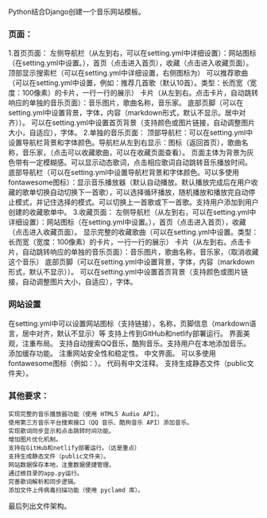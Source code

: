 Python结合Django创建一个音乐网站模板。
### 页面：
1.首页页面：
	左侧导航栏（从左到右，可以在setting.yml中详细设置）：网站图标（在setting.yml中设置。），<i class="fa-solid fa-house"></i>首页（点击进入首页），<i class="fa-solid fa-star"></i>收藏（点击进入收藏页面）。
	顶部显示搜索栏（可以在setting.yml中详细设置，右侧图标为<i class="fa-solid fa-magnifying-glass"></i>）
	可以推荐歌曲（可以在setting.yml中设置，例如：推荐几首歌（默认10首）。类型：长而宽（宽度：100像素）的卡片，一行一行的展示）
	卡片（从左到右。点击卡片，自动跳转响应的单独的音乐页面）：音乐图片，歌曲名称，音乐家。
	底部页脚（可以在setting.yml中设置背景，字体，内容（markdown形式，默认不显示。居中对齐））。
	可以在setting.yml中设置首页背景（支持颜色或图片链接，自动调整图片大小，自适应），字体。
2.单独的音乐页面：
	顶部导航栏：可以在setting.yml中设置导航栏背景和字体颜色。导航栏从左到右显示：<i class="fa-solid fa-house"></i>图标（返回首页），歌曲名称，音乐家，<i class="fa-solid fa-star"></i>（点击可以收藏歌曲，可以在收藏页面查看）。
	页面主体为背景为灰色带有一定模糊感。可以显示动态歌词，点击相应歌词自动跳转音乐播放时间。
	底部导航栏（可以在setting.yml中设置导航栏背景和字体颜色。可以多使用fontawesome图标）：显示音乐播放器（默认自动播放。默认播放完成后在用户收藏的歌单切换自动切换下一首歌），可以选择循环播放，随机播放和播放完自动停止模式，并记住选择的模式。可以切换上一首歌或下一首歌。支持用户添加到用户创建的收藏歌单中。
3.收藏页面：
	左侧导航栏（从左到右，可以在setting.yml中详细设置）：网站图标（在setting.yml中设置。），<i class="fa-solid fa-house"></i>首页（点击进入首页），<i class="fa-solid fa-star"></i>收藏（点击进入收藏页面）。
	显示完整的收藏歌曲（可以在setting.yml中设置。类型：长而宽（宽度：100像素）的卡片，一行一行的展示）
	卡片（从左到右。点击卡片，自动跳转响应的单独的音乐页面）：音乐图片，歌曲名称，音乐家，<i class="fa-solid fa-circle-xmark"></i>（取消收藏这个音乐）
	底部页脚（可以在setting.yml中设置背景，字体，内容（markdown形式，默认不显示））。
	可以在setting.yml中设置首页背景（支持颜色或图片链接，自动调整图片大小，自适应），字体。

### 网站设置
在setting.yml中可以设置网站图标（支持链接），名称，页脚信息（markdown语言，居中对齐，默认不显示）等
支持上传到GitHub和netlify部署运行。
界面美观，注重布局。
支持自动搜索QQ音乐，酷狗音乐。支持用户在本地添加音乐。
添加缓存功能。
注重网站安全性和稳定性。
中文界面。
可以多使用fontawesome图标（例如：<i class="fa-solid fa-magnifying-glass"></i>）。
代码有中文注释。
支持生成静态文件（public文件夹）。

### 其他要求：
	实现完整的音乐播放器功能（使用 HTML5 Audio API）。
	使用第三方音乐平台搜索接口（QQ 音乐、酷狗音乐 API）添加音乐。
	实现歌词同步显示和点击跳转时间功能。
	增加图片优化机制。
	支持在GitHub和netlify部署运行。（这是重点）
	支持生成静态文件（public文件夹）。
	网站数据保存本地，注重数据便捷管理。
	通过根目录的app.py运行。
	完善歌词解析和同步逻辑。
	添加文件上传病毒扫描功能（使用 pyclamd 库）。

最后列出文件架构。

